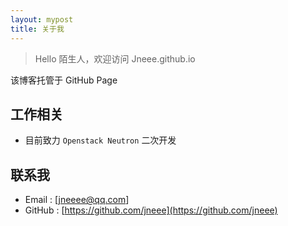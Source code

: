 ```yaml
---
layout: mypost
title: 关于我
---
```


> Hello 陌生人，欢迎访问 Jneee.github.io

该博客托管于 GitHub Page

## 工作相关
- 目前致力 `Openstack Neutron` 二次开发


## 联系我

- Email : [jneeee@qq.com]
- GitHub : [https://github.com/jneee](https://github.com/jneee)

